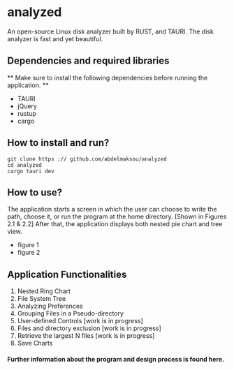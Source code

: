 # analyzed
An open-source Linux disk analyzer built by RUST, and TAURI. The disk analyzer is fast and yet beautiful.
## Dependencies and required libraries
** Make sure to install the following dependencies before running the application. **
- TAURI
- jQuery
- rustup
- cargo
## How to install and run?
```
git clone https :// github.com/abdelmaksou/analyzed
cd analyzed
cargo tauri dev
```
## How to use?
The application starts a screen in which the user can choose to write the path, choose it, or run the
program at the home directory. [Shown in Figures 2.1 & 2.2] After that, the application displays both
nested pie chart and tree view.
- figure 1
- figure 2
## Application Functionalities
1. Nested Ring Chart
2. File System Tree
3. Analyzing Preferences
4. Grouping Files in a Pseudo-directory
5. User-defined Controls [work is in progress]
6. Files and directory exclusion [work is in progress]
7. Retrieve the largest N files [work is in progress]
8. Save Charts
#### Further information about the program and design process is found here.
